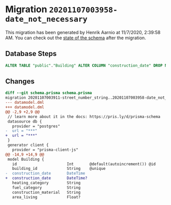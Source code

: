 # Migration `20201107003958-date_not_necessary`

This migration has been generated by Henrik Aarnio at 11/7/2020, 2:39:58 AM.
You can check out the [state of the schema](./schema.prisma) after the migration.

## Database Steps

```sql
ALTER TABLE "public"."Building" ALTER COLUMN "construction_date" DROP NOT NULL
```

## Changes

```diff
diff --git schema.prisma schema.prisma
migration 20201107003911-street_number_string..20201107003958-date_not_necessary
--- datamodel.dml
+++ datamodel.dml
@@ -2,9 +2,9 @@
 // learn more about it in the docs: https://pris.ly/d/prisma-schema
 datasource db {
   provider = "postgres"
-  url = "***"
+  url = "***"
 }
 generator client {
   provider = "prisma-client-js"
@@ -14,9 +14,9 @@
 model Building {
   id                      Int       @default(autoincrement()) @id
   building_id             String    @unique
-  construction_date       DateTime
+  construction_date       DateTime?
   heating_category        String
   fuel_category           String
   construction_material   String
   area_living             Float?
```


